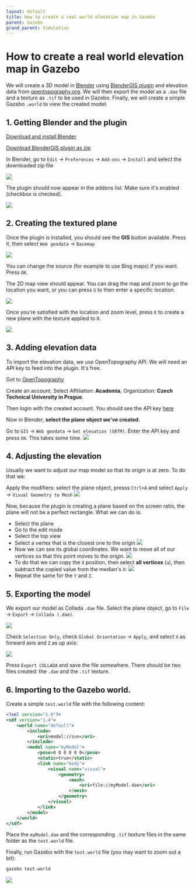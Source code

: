 ```yaml
---
layout: default
title: How to create a real world elevation map in Gazebo
parent: Gazebo
grand_parent: Simulation
---
```


# How to create a real world elevation map in Gazebo

We will create a 3D model in [Blender](https://www.blender.org/download/) using
[BlenderGIS plugin](https://github.com/domlysz/BlenderGIS) and elevation data from
[opentopography.org](https://opentopography.org/).
We will then export the model as a `.dae` file and a texture as `.tif` to be used in Gazebo.
Finally, we will create a simple Gazebo `.world` to view the created model.

## 1. Getting Blender and the plugin

[Download and install Blender](https://www.blender.org/download/)

[Download BlenderGIS plugin as zip](https://github.com/domlysz/BlenderGIS/archive/refs/heads/master.zip)

In Blender, go to `Edit` -> `Preferences` -> `Add-ons` -> `Install` and select the downloaded zip file

![](fig/real-world-elevation/blender-preferences.png)

The plugin should now appear in the addons list. Make sure it's enabled (checkbox is checked).

![](fig/real-world-elevation/plugin.png)

## 2. Creating the textured plane

Once the plugin is installed, you should see the **GIS** button available. Press it, then select `Web geodata` -> `Basemap`

![](fig/real-world-elevation/basemap.png)

You can change the source (for example to use Bing maps) if you want. Press `OK`.

The 2D map view should appear. You can drag the map and zoom to go the location you want, or you can press `G` to then enter a specific location.

![](fig/real-world-elevation/goto.png)

Once you're satisfied with the location and zoom level, press `E` to create a new plane with the texture applied to it.

![](fig/real-world-elevation/textured-plane.png)

## 3. Adding elevation data

To import the elevation data, we use OpenTopography API. We will need an API key to feed into the plugin. It's free.

Got to [OpenTopography](https://portal.opentopography.org/login?redirect=%2FlidarAuthorizationInfo%3Fs%3Dapi)

Create an account. Select Affiliation: **Academia**, Organization: **Czech Technical University in Prague**.

Then login with the created account. You should see the API key [here](https://portal.opentopography.org/lidarAuthorizationInfo?s=api)

Now in Blender, **select the plane object we've created.**

Go to `GIS` -> `Web geodata` -> `Get elevation (SRTM)`. Enter the API key and press `OK`. This takes some time.
![](fig/real-world-elevation/elevation.png)

## 4. Adjusting the elevation

Usually we want to adjust our map model so that its origin is at zero. To do that we:

Apply the modifiers: select the plane object, presss `Ctrl+A` and select `Apply` -> `Visual Geometry to Mesh`
![](fig/real-world-elevation/apply-modifiers.png)

Now, because the plugin is creating a plane based on the screen ratio, the plane will not be a perfect rectangle. What we can do is:

- Select the plane
- Go to the edit mode
- Select the top view
- Select a vertex that is the closest one to the origin
  ![](fig/real-world-elevation/closest-point.png)
- Now we can see its global coordinates. We want to move all of our vertices so that this point moves to the origin.
  ![](fig/real-world-elevation/location.png)
- To do that we can copy the `X` position, then select **all vertices** (`a`), then subtract the copied value from the median's `X`:
  ![](fig/real-world-elevation/move-all-X.png)
- Repeat the same for the `Y` and `Z`.

## 5. Exporting the model

We export our model as Collada `.dae` file. Select the plane object, go to `File` -> `Export` -> `Collada (.dae)`.

![](fig/real-world-elevation/export.png)

Check `Selection Only`, check `Global Orientation` -> `Apply`, and select `X` as forward axis and `Z` as up axis:

![](fig/real-world-elevation/export-settings.png)

Press `Export COLLADA` and save the file somewhere. There should be two files created: the `.dae` and the `.tif` texture.

## 6. Importing to the Gazebo world.

Create a simple `test.world` file with the following content:

```xml
<?xml version="1.0"?>
<sdf version="1.4">
    <world name="default">
        <include>
            <uri>model://sun</uri>
        </include>
        <model name="myModel">
            <pose>0 0 0 0 0 0</pose>
            <static>true</static>
            <link name="body">
                <visual name="visual">
                    <geometry>
                        <mesh>
                            <uri>file://myModel.dae</uri>
                        </mesh>
                    </geometry>
                </visual>
            </link>
        </model>
    </world>
</sdf>
```

Place the `myModel.dae` and the corresponding `.tif` texture files in the same folder as the `test.world` file.

Finally, run Gazebo with the `test.world` file (you may want to zoom out a bit):

```bash
gazebo test.world
```

![](fig/real-world-elevation/gazebo.png)
